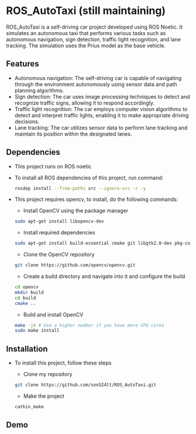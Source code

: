 # ROS_AutoTaxi (still maintaining)

ROS_AutoTaxi is a self-driving car project developed using ROS Noetic. It simulates an autonomous taxi that performs various tasks such as autonomous navigation, sign detection, traffic light recognition, and lane tracking. The simulation uses the Prius model as the base vehicle.

## Features

- Autonomous navigation: The self-driving car is capable of navigating through the environment autonomously using sensor data and path planning algorithms.
- Sign detection: The car uses image processing techniques to detect and recognize traffic signs, allowing it to respond accordingly.
- Traffic light recognition: The car employs computer vision algorithms to detect and interpret traffic lights, enabling it to make appropriate driving decisions.
- Lane tracking: The car utilizes sensor data to perform lane tracking and maintain its position within the designated lanes.

## Dependencies

- This project runs on ROS noetic

- To install all ROS dependencies of this project, run command: 
    ```bash
    rosdep install --from-paths src --ignore-src -r -y
    ```

- This project requires opencv, to install, do the following commands:

    * Install OpenCV using the package manager
    ```bash
    sudo apt-get install libopencv-dev

    ```

    * Install required dependencies
    ```bash
    sudo apt-get install build-essential cmake git libgtk2.0-dev pkg-config libavcodec-dev libavformat-dev libswscale-dev
    ```

    * Clone the OpenCV repository
    ```bash
    git clone https://github.com/opencv/opencv.git
    ```
    * Create a build directory and navigate into it and configure the build
    ```bash
    cd opencv
    mkdir build
    cd build
    cmake ..
    ```

    * Build and install OpenCV
    ```bash
    make -j4 # Use a higher number if you have more CPU cores
    sudo make install
    ```

## Installation
- To install this project, follow these steps
    * Clone my repository
    ```bash
    git clone https://github.com/son524lt/ROS_AutoTaxi.git
    ```

    * Make the project
    ```bash
    catkin_make
    ```
## Demo